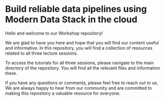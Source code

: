 # Build reliable data pipelines using Modern Data Stack in the cloud

Hello and welcome to our Workshop repository!

We are glad to have you here and hope that you will find our content useful and informative. In this repository, you will find a collection of resources related to all three lecture sessions.

To access the tutorials for all three sessions, please navigate to the main directory of the repository. You will find all the relevant files and information there.

If you have any questions or comments, please feel free to reach out to us. We are always happy to hear from our community and are committed to making this repository a valuable resource for everyone.